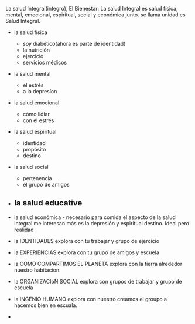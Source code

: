 La salud Integral(integro), El Bienestar: 
La salud Integral es salud física, mental, emocional, espiritual, social y económica junto.  se llama unidad es Salud Integral.
- la salud física
	- *soy* diabético(ahora es parte de identidad)
	- la nutrición
	- ejercicio
	- servicios médicos
- la salud mental
	- el estrés
	- a la depresíon
- la salud emocional
	- cómo lidiar
	- con el estrés
- la salud espiritual
	- identidad
	- propósito
	- destino
- la salud social
	- pertenencia
	- el grupo de amigos
- la salud educative
	- 
- la salud económica
		- necesario para comida
el aspecto de la salud integral me interesan más es la depresión y  espiritual destino. 
Ideal pero realidad

- la IDENTIDADES explora con tu trabajar y grupo de ejercicio
- la EXPERIENCIAS explora con tu grupo de amigos y escuela
- la COMO COMPARTIMOS EL PLANETA explora con la tierra alrededor nuestro habitacion.
- la ORGANIZACIóN SOCIAL explora con grupos de trabajar y grupo de escuela
- la INGENIO HUMANO explora con nuestro creamos el groupo a hacemos bien en escuala.
- 

<!--stackedit_data:
eyJoaXN0b3J5IjpbLTc5NDkzNzg3Myw4MjMyNjA5Nyw2ODI5OT
k5NzMsLTM2MTIzODAxOCwtMTk4Mzg1ODk4Niw0Mzk0NDMwMTgs
LTIwOTM3MTAzXX0=
-->